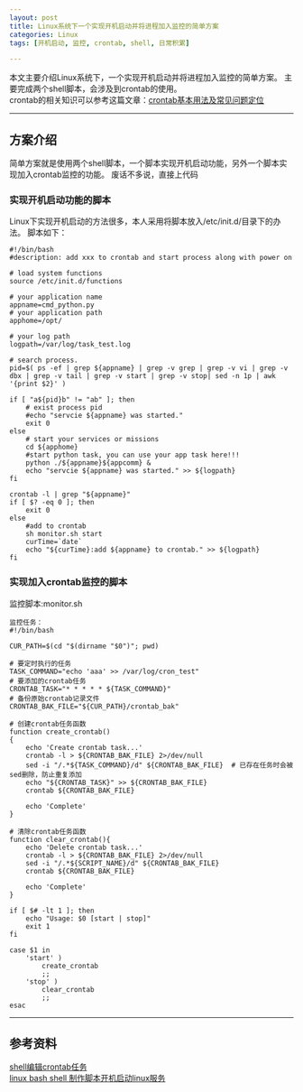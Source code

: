 ```yaml
---
layout: post
title: Linux系统下一个实现开机启动并将进程加入监控的简单方案
categories: Linux
tags: [开机启动, 监控, crontab, shell, 日常积累]

---
```

本文主要介绍Linux系统下，一个实现开机启动并将进程加入监控的简单方案。
主要完成两个shell脚本，会涉及到crontab的使用。  
crontab的相关知识可以参考这篇文章：[crontab基本用法及常见问题定位](https://ahnselina.github.io/crontab%E5%9F%BA%E6%9C%AC%E7%94%A8%E6%B3%95%E5%8F%8A%E5%B8%B8%E8%A7%81%E9%97%AE%E9%A2%98%E5%AE%9A%E4%BD%8D/)


---
## 方案介绍
简单方案就是使用两个shell脚本，一个脚本实现开机启动功能，另外一个脚本实现加入crontab监控的功能。
废话不多说，直接上代码

### 实现开机启动功能的脚本

Linux下实现开机启动的方法很多，本人采用将脚本放入/etc/init.d/目录下的办法。
脚本如下：
```shell
#!/bin/bash 
#description: add xxx to crontab and start process along with power on

# load system functions
source /etc/init.d/functions

# your application name
appname=cmd_python.py
# your application path
apphome=/opt/

# your log path
logpath=/var/log/task_test.log

# search process.
pid=$( ps -ef | grep ${appname} | grep -v grep | grep -v vi | grep -v dbx | grep -v tail | grep -v start | grep -v stop| sed -n 1p | awk '{print $2}' )

if [ "a${pid}b" != "ab" ]; then
	# exist process pid
	#echo "servcie ${appname} was started."
	exit 0
else
	# start your services or missions
	cd ${apphome}
	#start python task, you can use your app task here!!!
	python ./${appname}${appcomm} &
	echo "servcie ${appname} was started." >> ${logpath}
fi

crontab -l | grep "${appname}"
if [ $? -eq 0 ]; then
	exit 0
else
	#add to crontab
	sh monitor.sh start
	curTime=`date`
	echo "${curTime}:add ${appname} to crontab." >> ${logpath}
fi
```


### 实现加入crontab监控的脚本

监控脚本:monitor.sh
```shell
监控任务：
#!/bin/bash

CUR_PATH=$(cd "$(dirname "$0")"; pwd)

# 要定时执行的任务
TASK_COMMAND="echo 'aaa' >> /var/log/cron_test"
# 要添加的crontab任务
CRONTAB_TASK="* * * * * ${TASK_COMMAND}"
# 备份原始crontab记录文件
CRONTAB_BAK_FILE="${CUR_PATH}/crontab_bak"

# 创建crontab任务函数
function create_crontab()
{
    echo 'Create crontab task...'
    crontab -l > ${CRONTAB_BAK_FILE} 2>/dev/null
    sed -i "/.*${TASK_COMMAND}/d" ${CRONTAB_BAK_FILE}  # 已存在任务时会被sed删除，防止重复添加
    echo "${CRONTAB_TASK}" >> ${CRONTAB_BAK_FILE}
    crontab ${CRONTAB_BAK_FILE}

    echo 'Complete'
}

# 清除crontab任务函数
function clear_crontab(){
    echo 'Delete crontab task...'
    crontab -l > ${CRONTAB_BAK_FILE} 2>/dev/null
    sed -i "/.*${SCRIPT_NAME}/d" ${CRONTAB_BAK_FILE}
    crontab ${CRONTAB_BAK_FILE}

    echo 'Complete'
}

if [ $# -lt 1 ]; then
    echo "Usage: $0 [start | stop]"
    exit 1
fi

case $1 in
    'start' )
        create_crontab
        ;;
    'stop' )
        clear_crontab
        ;;
esac
```
---
## 参考资料
[shell编辑crontab任务](https://blog.csdn.net/wanghaoxi3000/article/details/78927578)  
[linux bash shell 制作脚本开机启动linux服务](https://blog.csdn.net/learic/article/details/83340312)